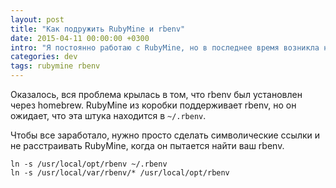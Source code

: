 ```yaml
---
layout: post
title: "Как подружить RubyMine и rbenv"
date: 2015-04-11 00:00:00 +0300
intro: "Я постоянно работаю с RubyMine, но в последнее время возникла необходимость настроить отладчик, на что было потеряно немалое количество времени. Проблема заключалась в том, что RubyMine просто не видел интерпретаторов, установленных через rbenv."
categories: dev
tags: rubymine rbenv
---
```


Оказалось, вся проблема крылась в том, что rbenv был установлен через homebrew. RubyMine из коробки поддерживает rbenv, но он ожидает, что эта штука находится в `~/.rbenv`.

Чтобы все заработало, нужно просто сделать символические ссылки и не расстраивать RubyMine, когда он пытается найти ваш rbenv.

```
ln -s /usr/local/opt/rbenv ~/.rbenv
ln -s /usr/local/var/rbenv/* /usr/local/opt/rbenv
```
